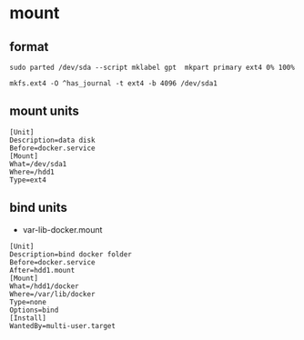 # mount

## format

```
sudo parted /dev/sda --script mklabel gpt  mkpart primary ext4 0% 100% 

mkfs.ext4 -O ^has_journal -t ext4 -b 4096 /dev/sda1

```



## mount units

```
[Unit]
Description=data disk
Before=docker.service
[Mount]
What=/dev/sda1
Where=/hdd1
Type=ext4

```

## bind units

*  var-lib-docker.mount 

```
[Unit]
Description=bind docker folder
Before=docker.service
After=hdd1.mount
[Mount]
What=/hdd1/docker
Where=/var/lib/docker
Type=none
Options=bind
[Install] 
WantedBy=multi-user.target
```